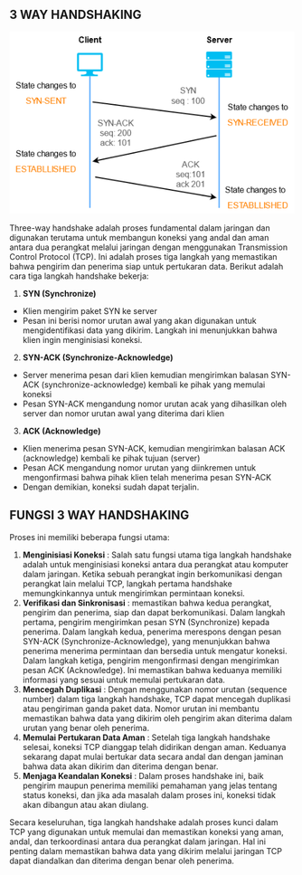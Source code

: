 ## 3 WAY HANDSHAKING

<div>
    <img src="../asset/3-WAY-HANDSHAKING.png"/>
</div>

Three-way handshake adalah proses fundamental dalam jaringan dan digunakan terutama untuk membangun koneksi yang andal dan aman antara dua perangkat melalui jaringan dengan menggunakan Transmission Control Protocol (TCP). Ini adalah proses tiga langkah yang memastikan bahwa pengirim dan penerima siap untuk pertukaran data. Berikut adalah cara tiga langkah handshake bekerja:

1. **SYN (Synchronize)**       
- Klien mengirim paket SYN ke server
-  Pesan ini berisi nomor urutan awal yang akan digunakan untuk mengidentifikasi data yang dikirim. Langkah ini menunjukkan bahwa klien ingin menginisiasi koneksi. 
2. **SYN-ACK (Synchronize-Acknowledge)**
- Server menerima pesan dari klien kemudian mengirimkan balasan SYN-ACK (synchronize-acknowledge) kembali ke pihak yang memulai koneksi
- Pesan SYN-ACK mengandung nomor urutan acak yang dihasilkan oleh server dan nomor urutan awal yang diterima dari klien
3. **ACK (Acknowledge)**
- Klien menerima pesan SYN-ACK, kemudian mengirimkan balasan ACK (acknowledge) kembali ke pihak tujuan (server)
- Pesan ACK mengandung nomor urutan yang diinkremen untuk mengonfirmasi bahwa pihak klien telah menerima pesan SYN-ACK
- Dengan demikian, koneksi sudah dapat terjalin.

## FUNGSI 3 WAY HANDSHAKING
Proses ini memiliki beberapa fungsi utama:

1. **Menginisiasi Koneksi** : Salah satu fungsi utama tiga langkah handshake adalah untuk menginisiasi koneksi antara dua perangkat atau komputer dalam jaringan. Ketika sebuah perangkat ingin berkomunikasi dengan perangkat lain melalui TCP, langkah pertama handshake memungkinkannya untuk mengirimkan permintaan koneksi.
2. **Verifikasi dan Sinkronisasi** : memastikan bahwa kedua perangkat, pengirim dan penerima, siap dan dapat berkomunikasi. Dalam langkah pertama, pengirim mengirimkan pesan SYN (Synchronize) kepada penerima. Dalam langkah kedua, penerima merespons dengan pesan SYN-ACK (Synchronize-Acknowledge), yang menunjukkan bahwa penerima menerima permintaan dan bersedia untuk mengatur koneksi. Dalam langkah ketiga, pengirim mengonfirmasi dengan mengirimkan pesan ACK (Acknowledge). Ini memastikan bahwa keduanya memiliki informasi yang sesuai untuk memulai pertukaran data.
3. **Mencegah Duplikasi** : Dengan menggunakan nomor urutan (sequence number) dalam tiga langkah handshake, TCP dapat mencegah duplikasi atau pengiriman ganda paket data. Nomor urutan ini membantu memastikan bahwa data yang dikirim oleh pengirim akan diterima dalam urutan yang benar oleh penerima.
4. **Memulai Pertukaran Data Aman** : Setelah tiga langkah handshake selesai, koneksi TCP dianggap telah didirikan dengan aman. Keduanya sekarang dapat mulai bertukar data secara andal dan dengan jaminan bahwa data akan dikirim dan diterima dengan benar.
5. **Menjaga Keandalan Koneksi** : Dalam proses handshake ini, baik pengirim maupun penerima memiliki pemahaman yang jelas tentang status koneksi, dan jika ada masalah dalam proses ini, koneksi tidak akan dibangun atau akan diulang.

Secara keseluruhan, tiga langkah handshake adalah proses kunci dalam TCP yang digunakan untuk memulai dan memastikan koneksi yang aman, andal, dan terkoordinasi antara dua perangkat dalam jaringan. Hal ini penting dalam memastikan bahwa data yang dikirim melalui jaringan TCP dapat diandalkan dan diterima dengan benar oleh penerima.